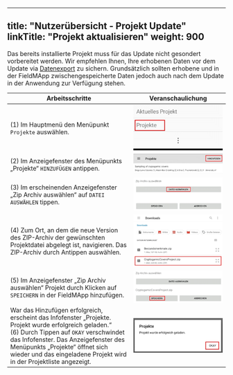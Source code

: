 
---
title: "Nutzerübersicht - Projekt Update"
linkTitle: "Projekt aktualisieren"
weight: 900
---

Das bereits installierte Projekt muss für das Update nicht gesondert vorbereitet werden. Wir empfehlen Ihnen, Ihre erhobenen Daten vor dem Update via [Datenexport](https://fieldmapp.github.io/docs/useroverview/firststeps/dataexport/) zu sichern. Grundsätzlich sollten erhobene und in der FieldMApp zwischengespeicherte Daten jedoch auch nach dem Update in der Anwendung zur Verfügung stehen.

| Arbeitsschritte | Veranschaulichung |
| ------ | :-----: |
| (1) Im Hauptmenü den Menüpunkt `Projekte` auswählen. | ![](/screenshots/fig/FirstSteps/de/FirstSteps_1_9_img_01_de.jpg) |
| (2) Im Anzeigefenster des Menüpunkts „Projekte“ `HINZUFÜGEN` antippen. | ![](/screenshots/fig/FirstSteps/de/FirstSteps_1_9_img_02_de.jpg) |
| (3) Im erscheinenden Anzeigefenster „Zip Archiv auswählen“ auf `DATEI AUSWÄHLEN` tippen. | ![](/screenshots/fig/FirstSteps/de/FirstSteps_1_9_img_03_de.jpg) |
| (4) Zum Ort, an dem die neue Version des ZIP-Archiv der gewünschten Projektdatei abgelegt ist, navigieren. Das ZIP-Archiv durch Antippen auswählen. | ![](/screenshots/fig/FirstSteps/de/FirstSteps_1_9_img_04_de.jpg) |
| (5) Im Anzeigefenster „Zip Archiv auswählen“ Projekt durch Klicken auf `SPEICHERN` in der FieldMApp hinzufügen. | ![](/screenshots/fig/FirstSteps/de/FirstSteps_1_9_img_05_de.jpg) |
| War das Hinzufügen erfolgreich, erscheint das Infofenster „Projekte. Projekt wurde erfolgreich geladen.“ <br> (6) Durch Tippen auf `OKAY` verschwindet das Infofenster. Das Anzeigefenster des Menüpunkts „Projekte“ öffnet sich wieder und das eingeladene Projekt wird in der Projektliste angezeigt. | ![](/screenshots/fig/FirstSteps/de/FirstSteps_1_9_img_06_de.jpg) |
